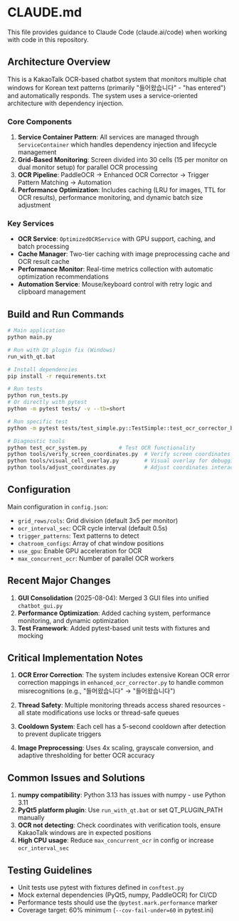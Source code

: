 # CLAUDE.md

This file provides guidance to Claude Code (claude.ai/code) when working with code in this repository.

## Architecture Overview

This is a KakaoTalk OCR-based chatbot system that monitors multiple chat windows for Korean text patterns (primarily "들어왔습니다" - "has entered") and automatically responds. The system uses a service-oriented architecture with dependency injection.

### Core Components

1. **Service Container Pattern**: All services are managed through `ServiceContainer` which handles dependency injection and lifecycle management
2. **Grid-Based Monitoring**: Screen divided into 30 cells (15 per monitor on dual monitor setup) for parallel OCR processing
3. **OCR Pipeline**: PaddleOCR → Enhanced OCR Corrector → Trigger Pattern Matching → Automation
4. **Performance Optimization**: Includes caching (LRU for images, TTL for OCR results), performance monitoring, and dynamic batch size adjustment

### Key Services

- **OCR Service**: `OptimizedOCRService` with GPU support, caching, and batch processing
- **Cache Manager**: Two-tier caching with image preprocessing cache and OCR result cache
- **Performance Monitor**: Real-time metrics collection with automatic optimization recommendations
- **Automation Service**: Mouse/keyboard control with retry logic and clipboard management

## Build and Run Commands

```bash
# Main application
python main.py

# Run with Qt plugin fix (Windows)
run_with_qt.bat

# Install dependencies  
pip install -r requirements.txt

# Run tests
python run_tests.py
# Or directly with pytest
python -m pytest tests/ -v --tb=short

# Run specific test
python -m pytest tests/test_simple.py::TestSimple::test_ocr_corrector_basic -v

# Diagnostic tools
python test_ocr_system.py          # Test OCR functionality
python tools/verify_screen_coordinates.py  # Verify screen coordinates
python tools/visual_cell_overlay.py        # Visual overlay for debugging
python tools/adjust_coordinates.py         # Adjust coordinates interactively
```

## Configuration

Main configuration in `config.json`:
- `grid_rows/cols`: Grid division (default 3x5 per monitor)
- `ocr_interval_sec`: OCR cycle interval (default 0.5s)
- `trigger_patterns`: Text patterns to detect
- `chatroom_configs`: Array of chat window positions
- `use_gpu`: Enable GPU acceleration for OCR
- `max_concurrent_ocr`: Number of parallel OCR workers

## Recent Major Changes

1. **GUI Consolidation** (2025-08-04): Merged 3 GUI files into unified `chatbot_gui.py`
2. **Performance Optimization**: Added caching system, performance monitoring, and dynamic optimization
3. **Test Framework**: Added pytest-based unit tests with fixtures and mocking

## Critical Implementation Notes

1. **OCR Error Correction**: The system includes extensive Korean OCR error correction mappings in `enhanced_ocr_corrector.py` to handle common misrecognitions (e.g., "들머왔습니다" → "들어왔습니다")

2. **Thread Safety**: Multiple monitoring threads access shared resources - all state modifications use locks or thread-safe queues

3. **Cooldown System**: Each cell has a 5-second cooldown after detection to prevent duplicate triggers

4. **Image Preprocessing**: Uses 4x scaling, grayscale conversion, and adaptive thresholding for better OCR accuracy

## Common Issues and Solutions

1. **numpy compatibility**: Python 3.13 has issues with numpy - use Python 3.11
2. **PyQt5 platform plugin**: Use `run_with_qt.bat` or set QT_PLUGIN_PATH manually
3. **OCR not detecting**: Check coordinates with verification tools, ensure KakaoTalk windows are in expected positions
4. **High CPU usage**: Reduce `max_concurrent_ocr` in config or increase `ocr_interval_sec`

## Testing Guidelines

- Unit tests use pytest with fixtures defined in `conftest.py`
- Mock external dependencies (PyQt5, numpy, PaddleOCR) for CI/CD
- Performance tests should use the `@pytest.mark.performance` marker
- Coverage target: 60% minimum (`--cov-fail-under=60` in pytest.ini)